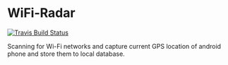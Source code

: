 # WiFi-Radar
[![Travis Build Status](https://travis-ci.org/danielmroczka/wifi-radar.png?branch=master)](https://travis-ci.org/danielmroczka/wifi-radar)

Scanning for Wi-Fi networks and capture current GPS location of android phone and store them to local database.